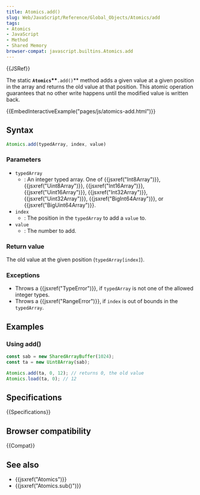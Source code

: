 ```yaml
---
title: Atomics.add()
slug: Web/JavaScript/Reference/Global_Objects/Atomics/add
tags:
- Atomics
- JavaScript
- Method
- Shared Memory
browser-compat: javascript.builtins.Atomics.add
---
```

{{JSRef}}

The static **`Atomics`\*\***`.add()`\*\* method adds a given value at a given
position in the array and returns the old value at that position. This atomic
operation guarantees that no other write happens until the modified value is
written back.

{{EmbedInteractiveExample("pages/js/atomics-add.html")}}

## Syntax

```js
Atomics.add(typedArray, index, value)
```

### Parameters

*   `typedArray`
    *   : An integer typed array. One of {{jsxref("Int8Array")}},
        {{jsxref("Uint8Array")}}, {{jsxref("Int16Array")}},
        {{jsxref("Uint16Array")}}, {{jsxref("Int32Array")}},
        {{jsxref("Uint32Array")}}, {{jsxref("BigInt64Array")}}, or
        {{jsxref("BigUint64Array")}}.
*   `index`
    *   : The position in the `typedArray` to add a `value` to.
*   `value`
    *   : The number to add.

### Return value

The old value at the given position (`typedArray[index]`).

### Exceptions

*   Throws a {{jsxref("TypeError")}}, if `typedArray` is not one of the
    allowed integer types.
*   Throws a {{jsxref("RangeError")}}, if `index` is out of bounds in the
    `typedArray`.

## Examples

### Using add()

```js
const sab = new SharedArrayBuffer(1024);
const ta = new Uint8Array(sab);

Atomics.add(ta, 0, 12); // returns 0, the old value
Atomics.load(ta, 0); // 12
```

## Specifications

{{Specifications}}

## Browser compatibility

{{Compat}}

## See also

*   {{jsxref("Atomics")}}
*   {{jsxref("Atomics.sub()")}}
